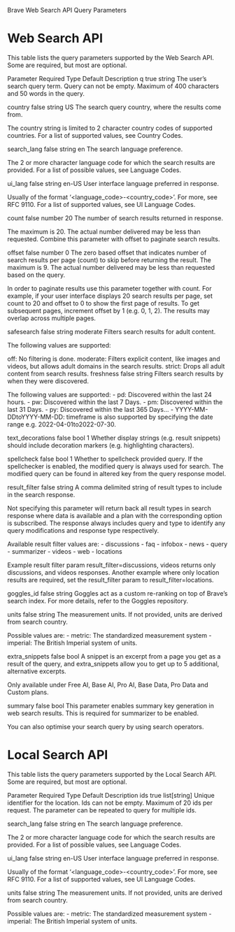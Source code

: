 Brave Web Search API
Query Parameters

# Web Search API

This table lists the query parameters supported by the Web Search API. Some are required, but most are optional.

Parameter Required Type Default Description
q true string
The user’s search query term. Query can not be empty. Maximum of 400 characters and 50 words in the query.

country false string US
The search query country, where the results come from.

The country string is limited to 2 character country codes of supported countries. For a list of supported values, see Country Codes.

search_lang false string en
The search language preference.

The 2 or more character language code for which the search results are provided. For a list of possible values, see Language Codes.

ui_lang false string en-US
User interface language preferred in response.

Usually of the format ‘<language_code>-<country_code>’. For more, see RFC 9110. For a list of supported values, see UI Language Codes.

count false number 20
The number of search results returned in response.

The maximum is 20. The actual number delivered may be less than requested. Combine this parameter with offset to paginate search results.

offset false number 0
The zero based offset that indicates number of search results per page (count) to skip before returning the result. The maximum is 9. The actual number delivered may be less than requested based on the query.

In order to paginate results use this parameter together with count. For example, if your user interface displays 20 search results per page, set count to 20 and offset to 0 to show the first page of results. To get subsequent pages, increment offset by 1 (e.g. 0, 1, 2). The results may overlap across multiple pages.

safesearch false string moderate
Filters search results for adult content.

The following values are supported:

off: No filtering is done.
moderate: Filters explicit content, like images and videos, but allows adult domains in the search results.
strict: Drops all adult content from search results.
freshness false string
Filters search results by when they were discovered.

The following values are supported: - pd: Discovered within the last 24 hours. - pw: Discovered within the last 7 Days. - pm: Discovered within the last 31 Days. - py: Discovered within the last 365 Days… - YYYY-MM-DDtoYYYY-MM-DD: timeframe is also supported by specifying the date range e.g. 2022-04-01to2022-07-30.

text_decorations false bool 1
Whether display strings (e.g. result snippets) should include decoration markers (e.g. highlighting characters).

spellcheck false bool 1
Whether to spellcheck provided query. If the spellchecker is enabled, the modified query is always used for search. The modified query can be found in altered key from the query response model.

result_filter false string
A comma delimited string of result types to include in the search response.

Not specifying this parameter will return back all result types in search response where data is available and a plan with the corresponding option is subscribed. The response always includes query and type to identify any query modifications and response type respectively.

Available result filter values are: - discussions - faq - infobox - news - query - summarizer - videos - web - locations

Example result filter param result_filter=discussions, videos returns only discussions, and videos responses. Another example where only location results are required, set the result_filter param to result_filter=locations.

goggles_id false string
Goggles act as a custom re-ranking on top of Brave’s search index. For more details, refer to the Goggles repository.

units false string
The measurement units. If not provided, units are derived from search country.

Possible values are: - metric: The standardized measurement system - imperial: The British Imperial system of units.

extra_snippets false bool
A snippet is an excerpt from a page you get as a result of the query, and extra_snippets allow you to get up to 5 additional, alternative excerpts.

Only available under Free AI, Base AI, Pro AI, Base Data, Pro Data and Custom plans.

summary false bool
This parameter enables summary key generation in web search results. This is required for summarizer to be enabled.

You can also optimise your search query by using search operators.

# Local Search API

This table lists the query parameters supported by the Local Search API. Some are required, but most are optional.

Parameter Required Type Default Description
ids true list[string]
Unique identifier for the location. Ids can not be empty. Maximum of 20 ids per request. The parameter can be repeated to query for multiple ids.

search_lang false string en
The search language preference.

The 2 or more character language code for which the search results are provided. For a list of possible values, see Language Codes.

ui_lang false string en-US
User interface language preferred in response.

Usually of the format ‘<language_code>-<country_code>’. For more, see RFC 9110. For a list of supported values, see UI Language Codes.

units false string
The measurement units. If not provided, units are derived from search country.

Possible values are: - metric: The standardized measurement system - imperial: The British Imperial system of units.

